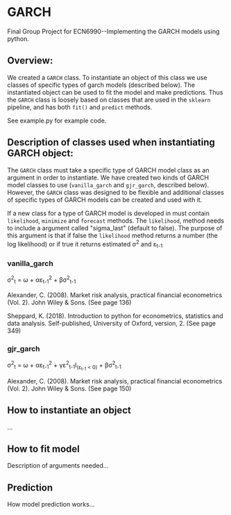 # GARCH

Final Group Project for ECN6990--Implementing the GARCH models using python. 

## Overview:

We created a `GARCH` class. To instantiate an object of this class we use classes of specific types of garch models (described below). The instantiated object can be used to fit the model and make predictions. Thus the `GARCH` class is loosely based on classes that are used in the `sklearn` pipeline, and has both `fit()` and `predict` methods. 

See example.py for example code. 

## Description of classes used when instantiating GARCH object: 

The `GARCH` class must take a specific type of GARCH model class as an argument in order to instantiate. We have created two kinds of GARCH model classes to use (`vanilla_garch` and `gjr_garch`, described below). However, the `GARCH` class was designed to be flexible and  additional classes of specific types of GARCH models can be created and used with it. 

If a new class for a type of GARCH model is developed in must contain `likelihood`, `minimize` and `forecast` methods. 
The `likelihood`, method needs to include a argument called "sigma_last" (default to false). The purpose of this argument is that if false the `likelihood` method returns a number (the log likelihood) or if true it returns estimated &sigma;<sup>2</sup> and &epsilon;<sub>t-1</sub>

### vanilla_garch

&sigma;<sup>2</sup><sub>t</sub> = &omega; + &alpha;&epsilon;<sub>t-1</sub><sup>2</sup> + &beta;&sigma;<sup>2</sup><sub>t-1</sub>

Alexander, C. (2008). Market risk analysis, practical financial econometrics (Vol. 2). John Wiley & Sons. (See page 136)

Sheppard, K. (2018). Introduction to python for econometrics, statistics and data analysis. Self-published, University of Oxford, version, 2. (See page 349)


### gjr_garch

&sigma;<sup>2</sup><sub>t</sub> = &omega; + &alpha;&epsilon;<sub>t-1</sub><sup>2</sup> + &gamma;&epsilon;<sup>2</sup><sub>t-1</sub>I<sub>(&epsilon;<sub>t-1</sub> < 0)</sub> + &beta;&sigma;<sup>2</sup><sub>t-1</sub>

Alexander, C. (2008). Market risk analysis, practical financial econometrics (Vol. 2). John Wiley & Sons. (See page 150)


## How to instantiate an object

...

## How to fit model

Description of arguments needed...

## Prediction

How model prediction works...


